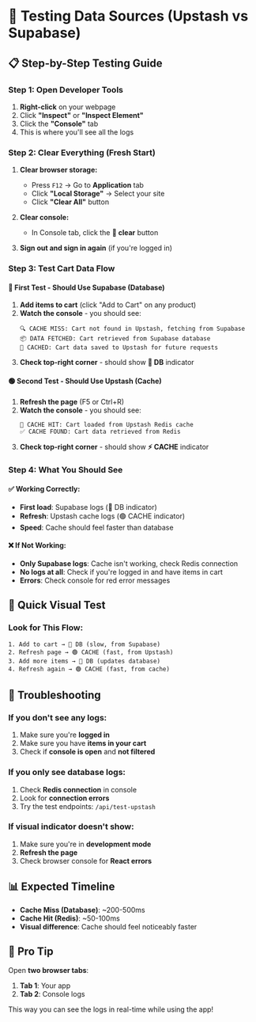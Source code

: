 # 🧪 Testing Data Sources (Upstash vs Supabase)

## 📋 Step-by-Step Testing Guide

### Step 1: Open Developer Tools

1. **Right-click** on your webpage
2. Click **"Inspect"** or **"Inspect Element"**
3. Click the **"Console"** tab
4. This is where you'll see all the logs

### Step 2: Clear Everything (Fresh Start)

1. **Clear browser storage:**
   - Press `F12` → Go to **Application** tab
   - Click **"Local Storage"** → Select your site
   - Click **"Clear All"** button
2. **Clear console:**

   - In Console tab, click the **🚫 clear** button

3. **Sign out and sign in again** (if you're logged in)

### Step 3: Test Cart Data Flow

#### 🔵 First Test - Should Use Supabase (Database)

1. **Add items to cart** (click "Add to Cart" on any product)
2. **Watch the console** - you should see:
   ```
   🔍 CACHE MISS: Cart not found in Upstash, fetching from Supabase
   📦 DATA FETCHED: Cart retrieved from Supabase database
   💾 CACHED: Cart data saved to Upstash for future requests
   ```
3. **Check top-right corner** - should show **🔵 DB** indicator

#### 🟢 Second Test - Should Use Upstash (Cache)

1. **Refresh the page** (F5 or Ctrl+R)
2. **Watch the console** - you should see:
   ```
   🔄 CACHE HIT: Cart loaded from Upstash Redis cache
   ✅ CACHE FOUND: Cart data retrieved from Redis
   ```
3. **Check top-right corner** - should show **⚡ CACHE** indicator

### Step 4: What You Should See

#### ✅ Working Correctly:

- **First load**: Supabase logs (🔵 DB indicator)
- **Refresh**: Upstash cache logs (🟢 CACHE indicator)
- **Speed**: Cache should feel faster than database

#### ❌ If Not Working:

- **Only Supabase logs**: Cache isn't working, check Redis connection
- **No logs at all**: Check if you're logged in and have items in cart
- **Errors**: Check console for red error messages

## 🎯 Quick Visual Test

### Look for This Flow:

```
1. Add to cart → 🔵 DB (slow, from Supabase)
2. Refresh page → 🟢 CACHE (fast, from Upstash)
3. Add more items → 🔵 DB (updates database)
4. Refresh again → 🟢 CACHE (fast, from cache)
```

## 🔧 Troubleshooting

### If you don't see any logs:

1. Make sure you're **logged in**
2. Make sure you have **items in your cart**
3. Check if **console is open** and **not filtered**

### If you only see database logs:

1. Check **Redis connection** in console
2. Look for **connection errors**
3. Try the test endpoints: `/api/test-upstash`

### If visual indicator doesn't show:

1. Make sure you're in **development mode**
2. **Refresh the page**
3. Check browser console for **React errors**

## 📊 Expected Timeline

- **Cache Miss (Database)**: ~200-500ms
- **Cache Hit (Redis)**: ~50-100ms
- **Visual difference**: Cache should feel noticeably faster

## 🚀 Pro Tip

Open **two browser tabs**:

1. **Tab 1**: Your app
2. **Tab 2**: Console logs

This way you can see the logs in real-time while using the app!
